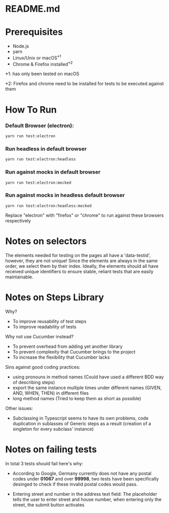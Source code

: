 # README.md

Prerequisites
=============
- Node.js
- yarn
- Linux/Unix or macOS<sup>*1</sup>
- Chrome & Firefox installed<sup>*2</sup>

*1: has only been tested on macOS

*2: Firefox and chrome need to be installed for tests to be executed against them

How To Run
=============
### Default Browser (electron):
```
yarn run test:electron
```
### Run headless in default browser 
```
yarn run test:electron:headless
```
### Run against mocks in default browser
```
yarn run test:electron:mocked
```
### Run against mocks in headless default browser
```
yarn run test:electron:headless:mocked
```

Replace "electron" with "firefox" or "chrome" to run against these browsers respectively

Notes on selectors
==================

The elements needed for testing on the pages all have a 'data-testid', however, they are not unique! 
Since the elements are always in the same order, we select them by their index.
Ideally, the elements should all have received unique identifiers to ensure stable, reliant tests that are easily maintainable.

Notes on Steps Library
======================

Why?
- To improve reusability of test steps
- To improve readability of tests

Why not use Cucumber instead?
- To prevent overhead from adding yet another library
- To prevent complexity that Cucumber brings to the project
- To increase the flexibility that Cucumber lacks

Sins against good coding practices:
- using pronouns in method names (Could have used a different BDD way of describing steps)
- export the same instance multiple times under different names (GIVEN, AND, WHEN, THEN) in different files
- long method names (Tried to keep them as short as possible)

Other issues:
- Subclassing in Typescript seems to have its own problems, code duplication in sublasses of Generic steps as a result (creation of a singleton for every subclass' instance)

Notes on failing tests
======================

In total 3 tests should fail here's why:

- According to Google, Germany currently does not have any postal codes under __01067__ and over __99998__, two tests have been specifically desinged to check if these invalid postal codes would pass.

- Entering street and number in the address text field: The placeholder tells the user to enter street and house number, when entering only the street, the submit button activates